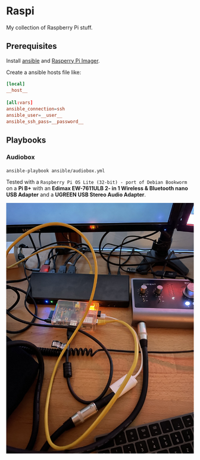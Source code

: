 # Raspi

My collection of Raspberry Pi stuff.

## Prerequisites

Install [ansible](https://docs.ansible.com/ansible/latest/installation_guide/intro_installation.html) and [Rasperry Pi Imager](https://www.raspberrypi.com/software/).

Create a ansible hosts file like:

```conf
[local]
__host__

[all:vars]
ansible_connection=ssh
ansible_user=__user__
ansible_ssh_pass=__password__
```

## Playbooks

### Audiobox

`ansible-playbook ansible/audiobox.yml`

Tested with a `Raspberry Pi OS Lite (32-bit) - port of Debian Bookworm` on a __Pi B+__ with an __Edimax EW-7611ULB 2- in 1 Wireless & Bluetooth nano USB Adapter__ and a __UGREEN USB Stereo Audio Adapter__.

![Audiobox](docs/img/audiobox.jpg)


